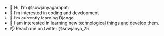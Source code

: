 - 👋 Hi, I’m @sowjanyagarapati
- 👀 I’m interested in coding and development
- 🌱 I’m currently learning Django
- 💞️ I am interested in learning new technological things and develop them. 
- 📫 Reach me on twitter @sowjanya_25

<!---
sowjanyagarapati/sowjanyagarapati is a ✨ special ✨ repository because its `README.md` (this file) appears on your GitHub profile.
You can click the Preview link to take a look at your changes.
--->
